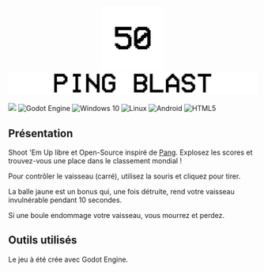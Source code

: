 <p align="center">
  <img width="128" height="128" src="icon.png">
  <br>
  <img src="banner.png">
</p>

![](https://img.shields.io/github/license/djalexkidd/ping-blast) <img alt="Godot Engine" src="https://img.shields.io/badge/GODOT-%232050FF.svg?style=flat&logo=godot-engine"/> <img alt="Windows 10" src="https://img.shields.io/badge/Windows-0078D6?style=flat&logo=windows&logoColor=white" /> <img alt="Linux" src="https://img.shields.io/badge/Linux-FCC624?style=flat&logo=linux&logoColor=black"> <img alt="Android" src="https://img.shields.io/badge/Android-3DDC84?style=flat&logo=android&logoColor=white" /> <img alt="HTML5" src="https://img.shields.io/badge/html5-%23E34F26.svg?style=flat&logo=html5&logoColor=white"/>

## Présentation

Shoot 'Em Up libre et Open-Source inspiré de [Pang](https://fr.wikipedia.org/wiki/Pang "Pang"). Explosez les scores et trouvez-vous une place dans le classement mondial !

Pour contrôler le vaisseau (carré), utilisez la souris et cliquez pour tirer.

La balle jaune est un bonus qui, une fois détruite, rend votre vaisseau invulnérable pendant 10 secondes.

Si une boule endommage votre vaisseau, vous mourrez et perdez.

## Outils utilisés

Le jeu à été crée avec Godot Engine.
